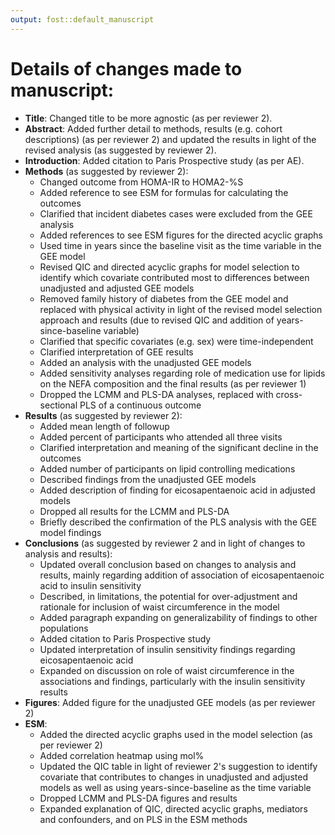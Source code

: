 ```yaml
---
output: fost::default_manuscript
---
```


# Details of changes made to manuscript:

- **Title**: Changed title to be more agnostic (as per reviewer 2).
- **Abstract**: Added further detail to methods, results (e.g. cohort
descriptions) (as per reviewer 2) and updated the results in light of the
revised analysis (as suggested by reviewer 2).
- **Introduction**: Added citation to Paris Prospective study (as per AE).
- **Methods** (as suggested by reviewer 2):
    - Changed outcome from HOMA-IR to HOMA2-%S 
    - Added reference to see ESM for formulas for calculating the outcomes
    - Clarified that incident diabetes cases were excluded from the GEE analysis
    - Added references to see ESM figures for the directed acyclic graphs
    - Used time in years since the baseline visit as the time variable in the
    GEE model
    - Revised QIC and directed acyclic graphs for model selection to identify
    which covariate contributed most to differences between unadjusted and
    adjusted GEE models
    - Removed family history of diabetes from the GEE model and replaced with
    physical activity in light of the revised model selection approach and
    results (due to revised QIC and addition of years-since-baseline variable)
    - Clarified that specific covariates (e.g. sex) were time-independent
    - Clarified interpretation of GEE results
    - Added an analysis with the unadjusted GEE models
    - Added sensitivity analyses regarding role of medication use for lipids on
    the NEFA composition and the final results (as per reviewer 1)
    - Dropped the LCMM and PLS-DA analyses, replaced with cross-sectional PLS of
    a continuous outcome
- **Results** (as suggested by reviewer 2):
    - Added mean length of followup
    - Added percent of participants who attended all three visits
    - Clarified interpretation and meaning of the significant decline in the
    outcomes
    - Added number of participants on lipid controlling medications
    - Described findings from the unadjusted GEE models
    - Added description of finding for eicosapentaenoic acid in adjusted models
    - Dropped all results for the LCMM and PLS-DA
    - Briefly described the confirmation of the PLS analysis with the GEE model
    findings
- **Conclusions** (as suggested by reviewer 2 and in light of changes to
analysis and results):
    - Updated overall conclusion based on changes to analysis and results,
    mainly regarding addition of association of eicosapentaenoic acid to insulin
    sensitivity
    - Described, in limitations, the potential for over-adjustment and rationale
    for inclusion of waist circumference in the model
    - Added paragraph expanding on generalizability of findings to other
    populations
    - Added citation to Paris Prospective study
    - Updated interpretation of insulin sensitivity findings regarding
    eicosapentaenoic acid
    - Expanded on discussion on role of waist circumference in the associations
    and findings, particularly with the insulin sensitivity results
- **Figures**: Added figure for the unadjusted GEE models (as per reviewer 2)
- **ESM**: 
    - Added the directed acyclic graphs used in the model selection (as per
reviewer 2)
    - Added correlation heatmap using mol%
    - Updated the QIC table in light of reviewer 2's suggestion to identify
    covariate that contributes to changes in unadjusted and adjusted models as
    well as using years-since-baseline as the time variable
    - Dropped LCMM and PLS-DA figures and results
    - Expanded explanation of QIC, directed acyclic graphs, mediators and
    confounders, and on PLS in the ESM methods
